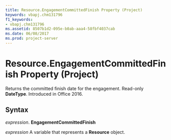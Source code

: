 ```yaml
---
title: Resource.EngagementCommittedFinish Property (Project)
keywords: vbapj.chm131796
f1_keywords:
- vbapj.chm131796
ms.assetid: 8507b1d2-095e-b0ab-aaa4-58fbf4037cab
ms.date: 06/08/2017
ms.prod: project-server
---
```



# Resource.EngagementCommittedFinish Property (Project)

Returns the committed finish date for the engagement. Read-only  **DateType**. Introduced in Office 2016.


## Syntax

 _expression_. **EngagementCommittedFinish**

 _expression_ A variable that represents a **Resource** object.


